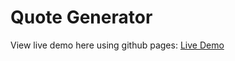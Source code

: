 # Quote Generator

View live demo here using github pages: [Live Demo](https://cheris-quessou.github.io/QuoteGenerator/)
